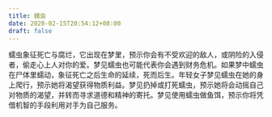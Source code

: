 ```yaml
---
title: 蠕虫
date: 2020-02-15T20:54:12+08:00
draft: false
---
```


蠕虫象征死亡与腐烂，它出现在梦里，预示你会有不受欢迎的敌人，或阴险的入侵者，偷走心上人对你的爱。梦见蠕虫也可能代表你会遇到财务危机。如果梦中蠕虫在尸体里蠕动，象征死亡之后生命的延续，死而后生。年轻女子梦见蠕虫在她的身上爬行，预示她将渴望获得物质利益。梦见扔掉或打死蠕虫，预示她将会动摇自己对物质的渴望，并转而寻求道德和精神的寄托。梦见使用蠕虫做鱼饵，预示你将凭借机智的手段利用对手为自己服务。